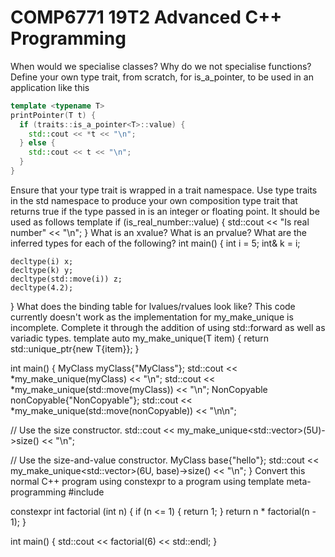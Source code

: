 # COMP6771 19T2   Advanced C++ Programming
When would we specialise classes? Why do we not specialise functions?
Define your own type trait, from scratch, for is_a_pointer, to be used in an application like this

```cpp
template <typename T>
printPointer(T t) {
  if (traits::is_a_pointer<T>::value) {
  	std::cout << *t << "\n";
  } else {
  	std::cout << t << "\n";
  }
}
```

Ensure that your type trait is wrapped in a trait namespace.
Use type traits in the std namespace to produce your own composition type trait that returns true if the type passed in is an integer or floating point. It should be used as follows
template <typename T>
if (is_real_number<T>::value) {
  std::cout << "Is real number" << "\n";
}
What is an xvalue?
What is an prvalue?
What are the inferred types for each of the following?
int main() {
	int i = 5;
    int& k = i;

	decltype(i) x;
    decltype(k) y;
    decltype(std::move(i)) z;
    decltype(4.2);
	
}
What does the binding table for lvalues/rvalues look like?
This code currently doesn't work as the implementation for my_make_unique is incomplete. Complete it through the addition of using std::forward as well as variadic types.
template <typename T>
auto my_make_unique(T item) {
  return std::unique_ptr<T>{new T{item}};
}

int main() {
  MyClass myClass{"MyClass"};
  std::cout << *my_make_unique<MyClass>(myClass) << "\n";
  std::cout << *my_make_unique<MyClass>(std::move(myClass)) << "\n";
  NonCopyable nonCopyable{"NonCopyable"};
  std::cout << *my_make_unique<NonCopyable>(std::move(nonCopyable)) << "\n\n";

  // Use the size constructor.
  std::cout << my_make_unique<std::vector<MyClass>>(5U)->size() << "\n";

  // Use the size-and-value constructor.
  MyClass base{"hello"};
  std::cout << my_make_unique<std::vector<MyClass>>(6U, base)->size() << "\n";
}
Convert this normal C++ program using constexpr to a program using template meta-programming
#include <iostream>

constexpr int factorial (int n) {
  if (n <= 1) {
  	return 1;
  }
  return n * factorial(n - 1);
}

int main() {
  std::cout << factorial(6) << std::endl;
}
